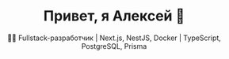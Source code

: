 <h1 align="center">Привет, я Алексей 👋</h1>
<p align="center">
  👨‍💻 Fullstack-разработчик | Next.js, NestJS, Docker | TypeScript, PostgreSQL, Prisma
</p>
<!--
**alexdenuke/alexdenuke** is a ✨ _special_ ✨ repository because its `README.md` (this file) appears on your GitHub profile.

Here are some ideas to get you started:

- 🔭 I’m currently working on ...
- 🌱 I’m currently learning ...
- 👯 I’m looking to collaborate on ...
- 🤔 I’m looking for help with ...
- 💬 Ask me about ...
- 📫 How to reach me: ...
- 😄 Pronouns: ...
- ⚡ Fun fact: ...
-->
